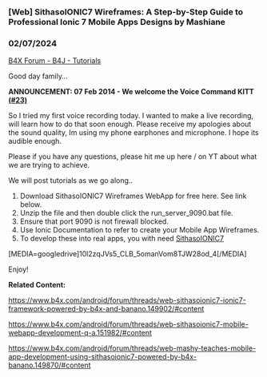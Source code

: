 ### [Web] SithasoIONIC7 Wireframes: A Step-by-Step Guide to Professional Ionic 7 Mobile Apps Designs by Mashiane
### 02/07/2024
[B4X Forum - B4J - Tutorials](https://www.b4x.com/android/forum/threads/157607/)

Good day family…  
  
**ANNOUNCEMENT: 07 Feb 2014 - We welcome the Voice Command KITT** [**(#23)**](https://www.b4x.com/android/forum/threads/web-sithasoionic7-wireframes-a-step-by-step-guide-to-professional-ionic-7-mobile-apps-designs.157607/post-976858)  
  
So I tried my first voice recording today. I wanted to make a live recording, will learn how to do that soon enough. Please receive my apologies about the sound quality, Im using my phone earphones and microphone. I hope its audible enough.  
  
Please if you have any questions, please hit me up here / on YT about what we are trying to achieve.  
  
We will post tutorials as we go along..  
  
1. Download SithasoIONIC7 Wireframes WebApp for free here. See link below.  
2. Unzip the file and then double click the run\_server\_9090.bat file.  
3. Ensure that port 9090 is not firewall blocked.  
4. Use Ionic Documentation to refer to create your Mobile App Wireframes.  
5. To develop these into real apps, you with need [SithasoIONIC7](https://www.b4x.com/android/forum/threads/web-sithasoionic7-ionic7-framework-mobilekit-powered-by-b4x-and-banano.149902/#content)  
  
[MEDIA=googledrive]10l2zqJVs5\_CLB\_5omanVom8TJW28od\_4[/MEDIA]  
  
  
Enjoy!  
  
**Related Content:**  
  
<https://www.b4x.com/android/forum/threads/web-sithasoionic7-ionic7-framework-powered-by-b4x-and-banano.149902/#content>  
  
<https://www.b4x.com/android/forum/threads/web-sithasoionic7-mobile-webapp-development-q-a.151982/#content>  
  
<https://www.b4x.com/android/forum/threads/web-mashy-teaches-mobile-app-development-using-sithasoionic7-powered-by-b4x-banano.149870/#content>